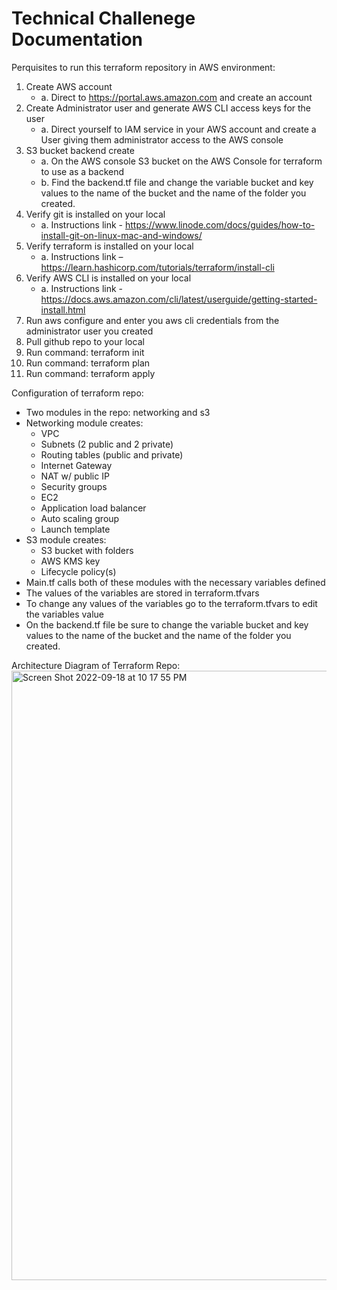 # Technical Challenege Documentation 

Perquisites to run this terraform repository in AWS environment:

1.	Create AWS account 
     -	a.	Direct to https://portal.aws.amazon.com and create an account 
3.	Create Administrator user and generate AWS CLI access keys for the user 
     -	a.	Direct yourself to IAM service in your AWS account and create a User giving them administrator access to the AWS console
3.	S3 bucket backend create 
     -	a. On the AWS console S3 bucket on the AWS Console for terraform to use as a backend 
     -	b.	Find the backend.tf file and change the variable bucket and key values to the name of the bucket and the name of the folder you created. 
4.	Verify git is installed on your local 
     -	a.	Instructions link - https://www.linode.com/docs/guides/how-to-install-git-on-linux-mac-and-windows/ 
5.	Verify terraform is installed on your local 
     -	a.	Instructions link – https://learn.hashicorp.com/tutorials/terraform/install-cli 
6.	Verify AWS CLI is installed on your local 
     -	a.	Instructions link - https://docs.aws.amazon.com/cli/latest/userguide/getting-started-install.html
7.	Run aws configure and enter you aws cli credentials from the administrator user you created
8.	Pull github repo to your local 
9.	Run command: terraform init 
10.	Run command: terraform plan
11.	Run command: terraform apply 

Configuration of terraform repo:

-	Two modules in the repo: networking and s3
-	Networking module creates:
     -	VPC
     -	Subnets (2 public and 2 private) 
     -	Routing tables (public and private) 
     -	Internet Gateway
     -	NAT w/ public IP
     -	Security groups
     -	EC2
     -	Application load balancer
     -	Auto scaling group
     -	Launch template 
-	S3 module creates:
     -	S3 bucket with folders
     -	AWS KMS key
     -	Lifecycle policy(s)
-	Main.tf calls both of these modules with the necessary variables defined 
-	The values of the variables are stored in terraform.tfvars 
-	To change any values of the variables go to the terraform.tfvars to edit the variables value 
-	On the backend.tf file be sure to change the variable bucket and key values to the name of the bucket and the name of the folder you created.

Architecture Diagram of Terraform Repo:
<img width="975" alt="Screen Shot 2022-09-18 at 10 17 55 PM" src="https://user-images.githubusercontent.com/56840177/190953745-7e7d46f3-4135-43c5-9431-91d986b866e5.png">


